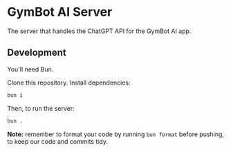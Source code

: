 # GymBot AI Server

The server that handles the ChatGPT API for the GymBot AI app.

## Development

You'll need Bun.

Clone this repository. Install dependencies:

```sh
bun i
```

Then, to run the server:

```sh
bun .
```

**Note:** remember to format your code by running `bun format` before pushing,
to keep our code and commits tidy.
